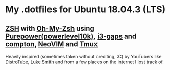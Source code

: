 # My .dotfiles for Ubuntu 18.04.3 (LTS)
## [ZSH](https://www.zsh.org/) with [Oh-My-Zsh](https://ohmyz.sh/) using [Purepower(powerlevel10k)](https://github.com/romkatv/powerlevel10k), [i3-gaps](https://github.com/Airblader/i3) and [compton](https://github.com/chjj/compton), [NeoVIM](https://neovim.io/) and [Tmux](https://github.com/tmux/tmux/wiki)

Heavily inspired (sometimes taken without crediting, :C) by YouTubers like [DistroTube](https://www.youtube.com/channel/UCVls1GmFKf6WlTraIb_IaJg), [Luke Smith](https://www.youtube.com/channel/UC2eYFnH61tmytImy1mTYvhA) and from a few places on the internet I lost track of.

